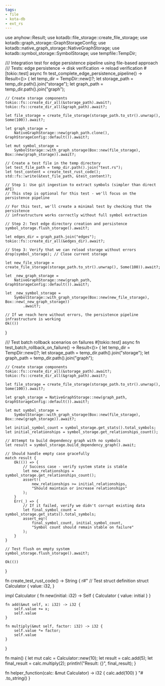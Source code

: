 ```yaml
---
tags:
- file
- kota-db
- ext_rs
---
```

use anyhow::Result;
use kotadb::file_storage::create_file_storage;
use kotadb::graph_storage::GraphStorageConfig;
use kotadb::native_graph_storage::NativeGraphStorage;
use kotadb::symbol_storage::SymbolStorage;
use tempfile::TempDir;

/// Integration test for edge persistence pipeline using file-based approach
/// Tests: edge persistence → disk verification → reload verification
#[tokio::test]
async fn test_complete_edge_persistence_pipeline() -> Result<()> {
    let temp_dir = TempDir::new()?;
    let storage_path = temp_dir.path().join("storage");
    let graph_path = temp_dir.path().join("graph");

    // Create storage components
    tokio::fs::create_dir_all(&storage_path).await?;
    tokio::fs::create_dir_all(&graph_path).await?;

    let file_storage = create_file_storage(storage_path.to_str().unwrap(), Some(100)).await?;

    let graph_storage =
        NativeGraphStorage::new(graph_path.clone(), GraphStorageConfig::default()).await?;

    let mut symbol_storage =
        SymbolStorage::with_graph_storage(Box::new(file_storage), Box::new(graph_storage)).await?;

    // Create a test file in the temp directory
    let test_file_path = temp_dir.path().join("test.rs");
    let test_content = create_test_rust_code();
    std::fs::write(&test_file_path, &test_content)?;

    // Step 1: Use git ingestion to extract symbols (simpler than direct API)
    // This step is optional for this test - we'll focus on the persistence pipeline

    // For this test, we'll create a minimal test by checking that the persistence
    // infrastructure works correctly without full symbol extraction

    // Step 2: Test edge directory creation and persistence
    symbol_storage.flush_storage().await?;

    let edges_dir = graph_path.join("edges");
    tokio::fs::create_dir_all(&edges_dir).await?;

    // Step 3: Verify that we can reload storage without errors
    drop(symbol_storage); // Close current storage

    let new_file_storage = create_file_storage(storage_path.to_str().unwrap(), Some(100)).await?;

    let _new_graph_storage =
        NativeGraphStorage::new(graph_path, GraphStorageConfig::default()).await?;

    let _new_symbol_storage =
        SymbolStorage::with_graph_storage(Box::new(new_file_storage), Box::new(_new_graph_storage))
            .await?;

    // If we reach here without errors, the persistence pipeline infrastructure is working
    Ok(())
}

/// Test batch rollback scenarios on failures
#[tokio::test]
async fn test_batch_rollback_on_failure() -> Result<()> {
    let temp_dir = TempDir::new()?;
    let storage_path = temp_dir.path().join("storage");
    let graph_path = temp_dir.path().join("graph");

    // Create storage components
    tokio::fs::create_dir_all(&storage_path).await?;
    tokio::fs::create_dir_all(&graph_path).await?;

    let file_storage = create_file_storage(storage_path.to_str().unwrap(), Some(100)).await?;

    let graph_storage = NativeGraphStorage::new(graph_path, GraphStorageConfig::default()).await?;

    let mut symbol_storage =
        SymbolStorage::with_graph_storage(Box::new(file_storage), Box::new(graph_storage)).await?;

    let initial_symbol_count = symbol_storage.get_stats().total_symbols;
    let initial_relationships = symbol_storage.get_relationships_count();

    // Attempt to build dependency graph with no symbols
    let result = symbol_storage.build_dependency_graph().await;

    // Should handle empty case gracefully
    match result {
        Ok(()) => {
            // Success case - verify system state is stable
            let new_relationships = symbol_storage.get_relationships_count();
            assert!(
                new_relationships >= initial_relationships,
                "Should maintain or increase relationships"
            );
        }
        Err(_) => {
            // If it failed, verify we didn't corrupt existing data
            let final_symbol_count = symbol_storage.get_stats().total_symbols;
            assert_eq!(
                final_symbol_count, initial_symbol_count,
                "Symbol count should remain stable on failure"
            );
        }
    }

    // Test flush on empty system
    symbol_storage.flush_storage().await?;

    Ok(())
}

fn create_test_rust_code() -> String {
    r#"
// Test struct definition
struct Calculator {
    value: i32,
}

impl Calculator {
    fn new(initial: i32) -> Self {
        Calculator { value: initial }
    }
    
    fn add(&mut self, x: i32) -> i32 {
        self.value += x;
        self.value
    }
    
    fn multiply(&mut self, factor: i32) -> i32 {
        self.value *= factor;
        self.value
    }
}

fn main() {
    let mut calc = Calculator::new(10);
    let result = calc.add(5);
    let final_result = calc.multiply(2);
    println!("Result: {}", final_result);
}

fn helper_function(calc: &mut Calculator) -> i32 {
    calc.add(100)
}
"#
    .to_string()
}
